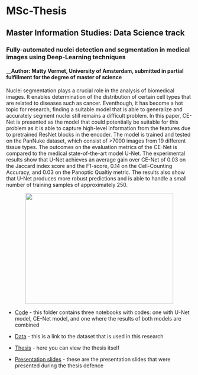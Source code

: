 # MSc-Thesis
## Master Information Studies: Data Science track

### Fully-automated nuclei detection and segmentation in medical images using Deep-Learning techniques
#### __Author: Matty Vermet, University of Amsterdam, submitted in partial fulfillment for the degree of master of science
Nuclei segmentation plays a crucial role in the analysis of biomedical images. It enables determination of the distribution of certain cell types that are related to diseases such as cancer. Eventhough, it has become a hot topic for research, finding a suitable model that is able to generalize and accurately segment nuclei still remains a difficult problem. In this paper, CE-Net is presented as the model that could potentially be suitable for this problem as it is able to capture high-level information from the features due to pretrained ResNet blocks in the encoder. The model is trained and tested on the PanNuke dataset, which consist of >7000 images from 19 different tissue types. The outcomes on the evaluation metrics of the CE-Net is compared to the medical state-of-the-art model U-Net. The experimental results show that U-Net achieves an average gain over CE-Net of 0.03 on the Jaccard index score and the F1-score, 0.14 on the Cell-Counting Accuracy, and 0.03 on the Panoptic Qualtiy metric. The results also show that U-Net produces more robust predictions and is able to handle a small number of training samples of approximately 250.

<p align="center">
<img src="https://github.com/MSVermet/MSc-Thesis/blob/main/voorkant.jpg" width="400" height="300">


- [Code](https://github.com/MSVermet/MSc-Thesis/tree/main/code) - this folder contains three notebooks with codes: one with U-Net model, CE-Net model, and one where the results of both models are combined

- [Data](https://warwick.ac.uk/fac/cross_fac/tia/data/pannuke) - this is a link to the dataset that is used in this research

- [Thesis](https://github.com/MSVermet/MSc-Thesis/blob/main/MSc_Thesis.pdf) - here you can view the thesis itself

- [Presentation slides](https://github.com/MSVermet/MSc-Thesis/blob/main/Thesis_presentation_slides.pdf) - these are the presentation slides that were presented during the thesis defence
